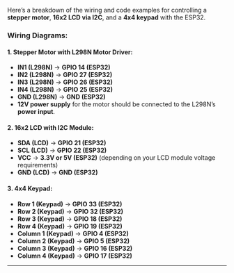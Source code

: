 Here’s a breakdown of the wiring and code examples for controlling a **stepper motor**, **16x2 LCD via I2C**, and a **4x4 keypad** with the ESP32.

### Wiring Diagrams:

#### 1. **Stepper Motor with L298N Motor Driver**:
- **IN1 (L298N)** → **GPIO 14 (ESP32)**
- **IN2 (L298N)** → **GPIO 27 (ESP32)**
- **IN3 (L298N)** → **GPIO 26 (ESP32)**
- **IN4 (L298N)** → **GPIO 25 (ESP32)**
- **GND (L298N)** → **GND (ESP32)**
- **12V power supply** for the motor should be connected to the L298N’s **power input**.

#### 2. **16x2 LCD with I2C Module**:
- **SDA (LCD)** → **GPIO 21 (ESP32)**
- **SCL (LCD)** → **GPIO 22 (ESP32)**
- **VCC** → **3.3V or 5V (ESP32)** (depending on your LCD module voltage requirements)
- **GND (LCD)** → **GND (ESP32)**

#### 3. **4x4 Keypad**:
- **Row 1 (Keypad)** → **GPIO 33 (ESP32)**
- **Row 2 (Keypad)** → **GPIO 32 (ESP32)**
- **Row 3 (Keypad)** → **GPIO 18 (ESP32)**
- **Row 4 (Keypad)** → **GPIO 19 (ESP32)**
- **Column 1 (Keypad)** → **GPIO 4 (ESP32)**
- **Column 2 (Keypad)** → **GPIO 5 (ESP32)**
- **Column 3 (Keypad)** → **GPIO 16 (ESP32)**
- **Column 4 (Keypad)** → **GPIO 17 (ESP32)**

---
